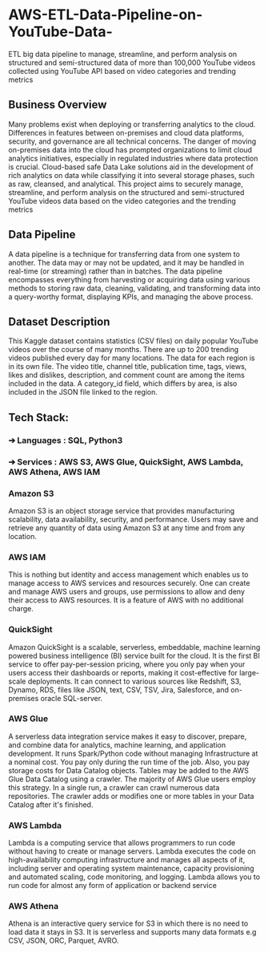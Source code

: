 # AWS-ETL-Data-Pipeline-on-YouTube-Data-
ETL big data pipeline to manage, streamline, and perform analysis on structured and semi-structured data of more than 100,000 YouTube videos collected using YouTube API based on video categories and trending metrics

## Business Overview
Many problems exist when deploying or transferring analytics to the cloud. Differences
in features between on-premises and cloud data platforms, security, and governance
are all technical concerns. The danger of moving on-premises data into the cloud has
prompted organizations to limit cloud analytics initiatives, especially in regulated
industries where data protection is crucial. Cloud-based safe Data Lake solutions aid in
the development of rich analytics on data while classifying it into several storage
phases, such as raw, cleansed, and analytical. This project aims to securely manage,
streamline, and perform analysis on the structured and semi-structured YouTube videos
data based on the video categories and the trending metrics

## Data Pipeline
A data pipeline is a technique for transferring data from one system to another. The data
may or may not be updated, and it may be handled in real-time (or streaming) rather
than in batches. The data pipeline encompasses everything from harvesting or
acquiring data using various methods to storing raw data, cleaning, validating, and
transforming data into a query-worthy format, displaying KPIs, and managing the above
process.

## Dataset Description
This Kaggle dataset contains statistics (CSV files) on daily popular YouTube videos over
the course of many months. There are up to 200 trending videos published every day
for many locations. The data for each region is in its own file. The video title, channel
title, publication time, tags, views, likes and dislikes, description, and comment count
are among the items included in the data. A category_id field, which differs by area, is
also included in the JSON file linked to the region.

## Tech Stack:
### ➔ Languages : SQL, Python3

### ➔ Services : AWS S3, AWS Glue, QuickSight, AWS Lambda, AWS Athena, AWS IAM

### Amazon S3
Amazon S3 is an object storage service that provides manufacturing scalability, data
availability, security, and performance. Users may save and retrieve any quantity of data
using Amazon S3 at any time and from any location.

### AWS IAM
This is nothing but identity and access management which enables us to manage
access to AWS services and resources securely. One can create and manage AWS
users and groups, use permissions to allow and deny their access to AWS resources. It
is a feature of AWS with no additional charge.

### QuickSight
Amazon QuickSight is a scalable, serverless, embeddable, machine learning powered
business intelligence (BI) service built for the cloud. It is the first BI service to offer
pay-per-session pricing, where you only pay when your users access their dashboards
or reports, making it cost-effective for large-scale deployments. It can connect to various
sources like Redshift, S3, Dynamo, RDS, files like JSON, text, CSV, TSV, Jira,
Salesforce, and on-premises oracle SQL-server.

### AWS Glue
A serverless data integration service makes it easy to discover, prepare, and combine
data for analytics, machine learning, and application development. It runs Spark/Python
code without managing Infrastructure at a nominal cost. You pay only during the run
time of the job. Also, you pay storage costs for Data Catalog objects. Tables may be
added to the AWS Glue Data Catalog using a crawler. The majority of AWS Glue users
employ this strategy. In a single run, a crawler can crawl numerous data repositories.
The crawler adds or modifies one or more tables in your Data Catalog after it's finished.

### AWS Lambda
Lambda is a computing service that allows programmers to run code without having to
create or manage servers. Lambda executes the code on high-availability computing
infrastructure and manages all aspects of it, including server and operating system
maintenance, capacity provisioning and automated scaling, code monitoring, and
logging. Lambda allows you to run code for almost any form of application or backend
service

### AWS Athena
Athena is an interactive query service for S3 in which there is no need to load data it
stays in S3. It is serverless and supports many data formats e.g CSV, JSON, ORC,
Parquet, AVRO.

